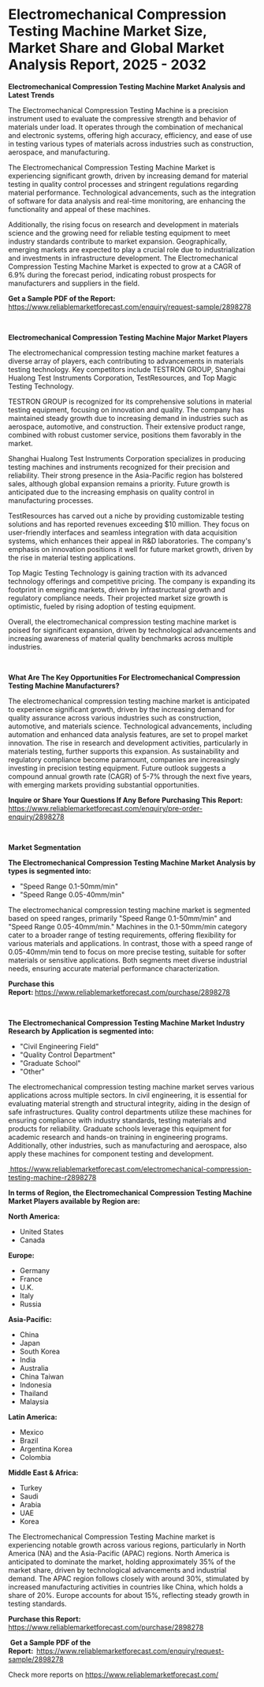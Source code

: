 <p><h1>Electromechanical Compression Testing Machine Market Size, Market Share and Global Market Analysis Report, 2025 - 2032</h1></p><p><strong>Electromechanical Compression Testing Machine Market Analysis and Latest Trends</strong></p>
<p><p>The Electromechanical Compression Testing Machine is a precision instrument used to evaluate the compressive strength and behavior of materials under load. It operates through the combination of mechanical and electronic systems, offering high accuracy, efficiency, and ease of use in testing various types of materials across industries such as construction, aerospace, and manufacturing. </p><p>The Electromechanical Compression Testing Machine Market is experiencing significant growth, driven by increasing demand for material testing in quality control processes and stringent regulations regarding material performance. Technological advancements, such as the integration of software for data analysis and real-time monitoring, are enhancing the functionality and appeal of these machines. </p><p>Additionally, the rising focus on research and development in materials science and the growing need for reliable testing equipment to meet industry standards contribute to market expansion. Geographically, emerging markets are expected to play a crucial role due to industrialization and investments in infrastructure development. The Electromechanical Compression Testing Machine Market is expected to grow at a CAGR of 6.9% during the forecast period, indicating robust prospects for manufacturers and suppliers in the field.</p></p>
<p><strong>Get a Sample PDF of the Report:&nbsp;</strong> <a href="https://www.reliablemarketforecast.com/enquiry/request-sample/2898278?utm_campaign=3431&utm_medium=2&utm_source=Github&utm_content=ia&utm_term=15032025&utm_id=electromechanical-compression-testing-machine">https://www.reliablemarketforecast.com/enquiry/request-sample/2898278</a></p>
<p>&nbsp;</p>
<p><strong>Electromechanical Compression Testing Machine Major Market Players</strong></p>
<p><p>The electromechanical compression testing machine market features a diverse array of players, each contributing to advancements in materials testing technology. Key competitors include TESTRON GROUP, Shanghai Hualong Test Instruments Corporation, TestResources, and Top Magic Testing Technology. </p><p>TESTRON GROUP is recognized for its comprehensive solutions in material testing equipment, focusing on innovation and quality. The company has maintained steady growth due to increasing demand in industries such as aerospace, automotive, and construction. Their extensive product range, combined with robust customer service, positions them favorably in the market.</p><p>Shanghai Hualong Test Instruments Corporation specializes in producing testing machines and instruments recognized for their precision and reliability. Their strong presence in the Asia-Pacific region has bolstered sales, although global expansion remains a priority. Future growth is anticipated due to the increasing emphasis on quality control in manufacturing processes.</p><p>TestResources has carved out a niche by providing customizable testing solutions and has reported revenues exceeding $10 million. They focus on user-friendly interfaces and seamless integration with data acquisition systems, which enhances their appeal in R&D laboratories. The company's emphasis on innovation positions it well for future market growth, driven by the rise in material testing applications.</p><p>Top Magic Testing Technology is gaining traction with its advanced technology offerings and competitive pricing. The company is expanding its footprint in emerging markets, driven by infrastructural growth and regulatory compliance needs. Their projected market size growth is optimistic, fueled by rising adoption of testing equipment.</p><p>Overall, the electromechanical compression testing machine market is poised for significant expansion, driven by technological advancements and increasing awareness of material quality benchmarks across multiple industries.</p></p>
<p>&nbsp;</p>
<p><strong>What Are The Key Opportunities For Electromechanical Compression Testing Machine Manufacturers?</strong></p>
<p><p>The electromechanical compression testing machine market is anticipated to experience significant growth, driven by the increasing demand for quality assurance across various industries such as construction, automotive, and materials science. Technological advancements, including automation and enhanced data analysis features, are set to propel market innovation. The rise in research and development activities, particularly in materials testing, further supports this expansion. As sustainability and regulatory compliance become paramount, companies are increasingly investing in precision testing equipment. Future outlook suggests a compound annual growth rate (CAGR) of 5-7% through the next five years, with emerging markets providing substantial opportunities.</p></p>
<p><strong>Inquire or Share Your Questions If Any Before Purchasing This Report:</strong> <a href="https://www.reliablemarketforecast.com/enquiry/pre-order-enquiry/2898278?utm_campaign=3431&utm_medium=2&utm_source=Github&utm_content=ia&utm_term=15032025&utm_id=electromechanical-compression-testing-machine">https://www.reliablemarketforecast.com/enquiry/pre-order-enquiry/2898278</a></p>
<p>&nbsp;</p>
<p><strong>Market Segmentation</strong></p>
<p><strong>The Electromechanical Compression Testing Machine Market Analysis by types is segmented into:</strong></p>
<p><ul><li>"Speed Range 0.1-50mm/min"</li><li>"Speed Range 0.05-40mm/min"</li></ul></p>
<p><p>The electromechanical compression testing machine market is segmented based on speed ranges, primarily "Speed Range 0.1-50mm/min" and "Speed Range 0.05-40mm/min." Machines in the 0.1-50mm/min category cater to a broader range of testing requirements, offering flexibility for various materials and applications. In contrast, those with a speed range of 0.05-40mm/min tend to focus on more precise testing, suitable for softer materials or sensitive applications. Both segments meet diverse industrial needs, ensuring accurate material performance characterization.</p></p>
<p><strong>Purchase this Report:&nbsp;</strong><a href="https://www.reliablemarketforecast.com/purchase/2898278?utm_campaign=3431&utm_medium=2&utm_source=Github&utm_content=ia&utm_term=15032025&utm_id=electromechanical-compression-testing-machine">https://www.reliablemarketforecast.com/purchase/2898278</a></p>
<p>&nbsp;</p>
<p><strong>The Electromechanical Compression Testing Machine Market Industry Research by Application is segmented into:</strong></p>
<p><ul><li>"Civil Engineering Field"</li><li>"Quality Control Department"</li><li>"Graduate School"</li><li>"Other"</li></ul></p>
<p><p>The electromechanical compression testing machine market serves various applications across multiple sectors. In civil engineering, it is essential for evaluating material strength and structural integrity, aiding in the design of safe infrastructures. Quality control departments utilize these machines for ensuring compliance with industry standards, testing materials and products for reliability. Graduate schools leverage this equipment for academic research and hands-on training in engineering programs. Additionally, other industries, such as manufacturing and aerospace, also apply these machines for component testing and development.</p></p>
<p><a href="https://www.reliablemarketforecast.com/electromechanical-compression-testing-machine-r2898278?utm_campaign=3431&utm_medium=2&utm_source=Github&utm_content=ia&utm_term=15032025&utm_id=electromechanical-compression-testing-machine">&nbsp;https://www.reliablemarketforecast.com/electromechanical-compression-testing-machine-r2898278</a></p>
<p><strong>In terms of Region, the Electromechanical Compression Testing Machine Market Players available by Region are:</strong></p>
<p>
    <p> <strong> North America: </strong>
        <ul>
            <li>United States</li>
            <li>Canada</li>
        </ul>
        </p> 
    <p> <strong> Europe: </strong>
        <ul>
            <li>Germany</li>
            <li>France</li>
            <li>U.K.</li>
            <li>Italy</li>
            <li>Russia</li>
        </ul>
        </p> 
    <p> <strong> Asia-Pacific: </strong>
        <ul>
            <li>China</li>
            <li>Japan</li>
            <li>South Korea</li>
            <li>India</li>
            <li>Australia</li>
            <li>China Taiwan</li>
            <li>Indonesia</li>
            <li>Thailand</li>
            <li>Malaysia</li>
        </ul>
        </p> 
    <p> <strong> Latin America: </strong>
        <ul>
            <li>Mexico</li>
            <li>Brazil</li>
            <li>Argentina Korea</li>
            <li>Colombia</li>
        </ul>
        </p> 
    <p> <strong> Middle East & Africa: </strong>
        <ul>
            <li>Turkey</li>
            <li>Saudi</li>
            <li>Arabia</li>
            <li>UAE</li>
            <li>Korea</li>
        </ul>
    </p>
    </p>
<p><p>The Electromechanical Compression Testing Machine market is experiencing notable growth across various regions, particularly in North America (NA) and the Asia-Pacific (APAC) regions. North America is anticipated to dominate the market, holding approximately 35% of the market share, driven by technological advancements and industrial demand. The APAC region follows closely with around 30%, stimulated by increased manufacturing activities in countries like China, which holds a share of 20%. Europe accounts for about 15%, reflecting steady growth in testing standards.</p></p>
<p><strong>Purchase this Report: </strong><a href="https://www.reliablemarketforecast.com/purchase/2898278?utm_campaign=3431&utm_medium=2&utm_source=Github&utm_content=ia&utm_term=15032025&utm_id=electromechanical-compression-testing-machine">https://www.reliablemarketforecast.com/purchase/2898278</a></p>
<p>&nbsp;<strong>Get a Sample PDF of the Report:&nbsp;&nbsp;</strong><a href="https://www.reliablemarketforecast.com/enquiry/request-sample/2898278?utm_campaign=3431&utm_medium=2&utm_source=Github&utm_content=ia&utm_term=15032025&utm_id=electromechanical-compression-testing-machine">https://www.reliablemarketforecast.com/enquiry/request-sample/2898278</a></p>
<p><strong></strong></p>
<p>Check more reports on <a href="https://www.reliablemarketforecast.com/?utm_campaign=3431&utm_medium=2&utm_source=Github&utm_content=ia&utm_term=15032025&utm_id=electromechanical-compression-testing-machine">https://www.reliablemarketforecast.com/</a></p>